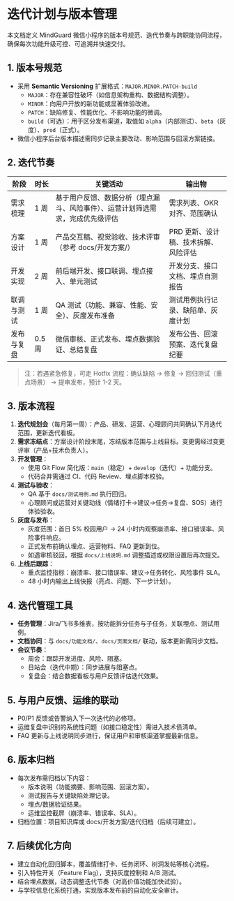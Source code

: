 # 迭代计划与版本管理

本文档定义 MindGuard 微信小程序的版本号规范、迭代节奏与跨职能协同流程，确保每次功能升级可控、可追溯并快速交付。

## 1. 版本号规范

- 采用 **Semantic Versioning** 扩展格式：`MAJOR.MINOR.PATCH-build`
  - `MAJOR`：存在兼容性破坏（如信息架构重构、数据结构调整）。
  - `MINOR`：向用户开放的新功能或显著体验改进。
  - `PATCH`：缺陷修复、性能优化、不影响功能的微调。
  - `build`（可选）：用于区分发布渠道，取值如 `alpha`（内部测试）、`beta`（灰度）、`prod`（正式）。
- 微信小程序后台版本描述需同步记录主要改动、影响范围与回滚方案链接。

## 2. 迭代节奏

| 阶段 | 时长 | 关键活动 | 输出物 |
| --- | --- | --- | --- |
| 需求梳理 | 1 周 | 基于用户反馈、数据分析（埋点漏斗、风险事件）、运营计划筛选需求，完成优先级评估 | 需求列表、OKR 对齐、范围确认 |
| 方案设计 | 1 周 | 产品交互稿、视觉验收、技术评审（参考 docs/开发方案/） | PRD 更新、设计稿、技术拆解、风险评估 |
| 开发实现 | 2 周 | 前后端开发、接口联调、埋点接入、单元测试 | 开发分支、接口文档、埋点自测报告 |
| 联调与测试 | 1 周 | QA 测试（功能、兼容、性能、安全）、灰度发布准备 | 测试用例执行记录、缺陷单、灰度计划 |
| 发布与复盘 | 0.5 周 | 微信审核、正式发布、埋点数据验证、总结复盘 | 发布公告、回滚预案、迭代复盘纪要 |

> 注：若遇紧急修复，可走 Hotfix 流程：确认缺陷 → 修复 → 回归测试（重点场景） → 提审发布，预计 1-2 天。

## 3. 版本流程

1. **迭代规划会**（每月第一周）：产品、研发、运营、心理顾问共同确认下月迭代范围，更新迭代看板。
2. **需求冻结点**：方案设计阶段末尾，冻结版本范围与上线目标。变更需经过变更评审（产品+技术负责人）。
3. **开发管理**：
   - 使用 Git Flow 简化版：`main`（稳定）+ `develop`（迭代）+ 功能分支。
   - 代码合并需通过 CI、代码 Review、埋点脚本校验。
4. **测试与验收**：
   - QA 基于 `docs/测试用例.md` 执行回归。
   - 心理顾问或运营对关键动线（情绪打卡→建议→任务→复盘、SOS）进行体验验收。
5. **灰度与发布**：
   - 灰度范围：首日 5% 校园用户 → 24 小时内观察崩溃率、接口错误率、风险事件响应。
   - 正式发布前确认埋点、运营物料、FAQ 更新到位。
   - 如遇审核驳回，根据 `docs/上线说明.md` 调整描述或权限设置后再次提交。
6. **上线后跟踪**：
   - 重点监控指标：崩溃率、接口错误率、建议→任务转化、风险事件 SLA。
   - 48 小时内输出上线快报（亮点、问题、下一步计划）。

## 4. 迭代管理工具

- **任务管理**：Jira/飞书多维表，按功能拆分任务与子任务，关联埋点、测试用例。
- **文档协同**：与 `docs/功能文档/`、`docs/页面文档/` 联动，版本更新需同步文档。
- **会议节奏**：
  - 周会：跟踪开发进度、风险、阻塞。
  - 日站会（迭代中期）：同步进展与阻塞点。
  - 复盘会：结合数据看板与用户反馈评估迭代效果。

## 5. 与用户反馈、运维的联动

- P0/P1 反馈或告警纳入下一次迭代的必修项。
- 运维复盘中识别的系统性问题（如接口稳定性）需进入技术债清单。
- FAQ 更新与上线说明同步进行，保证用户和审核渠道掌握最新信息。

## 6. 版本归档

- 每次发布需归档以下内容：
  - 版本说明（功能摘要、影响范围、回滚方案）。
  - 测试报告与关键缺陷处理记录。
  - 埋点/数据验证结果。
  - 运维监控截屏（崩溃率、错误率、SLA）。
- 归档位置：项目知识库或 docs/开发方案/迭代归档（后续可建立）。

## 7. 后续优化方向

- 建立自动化回归脚本，覆盖情绪打卡、任务闭环、树洞发帖等核心流程。
- 引入特性开关（Feature Flag），支持灰度控制和 A/B 测试。
- 结合埋点数据，动态调整迭代节奏（对高价值功能加快试验）。
- 与学校信息化系统打通，实现版本发布前的自动化安全审计。
